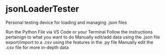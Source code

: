 # jsonLoaderTester

Personal testing device for loading and managing .json files


Run the Python File via VS Code or your Terminal
Follow the instructions pertainign to what you want to do
Manually edit/add data using the .json file
export/import to a .csv using the features in the .py file
Manually edit the .csv file for more in-depth data